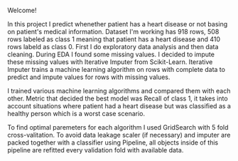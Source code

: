 Welcome!

In this project I predict whenether patient has a heart disease or not basing on patient's medical information. 
Dataset I'm working has 918 rows, 508 rows labeled as class 1 meaning that patient has a heart disease and 410 rows labeld as class 0.
First I do exploratory data analysis and then data cleaning. During EDA I found some missing values. I decided to impute these missing values with Iterative Imputer from Scikit-Learn. Iterative Imputer trains a machine learning algorithm on rows with complete data to predict and impute values for rows with missing values.

I trained various machine learning algorithms and compared them with each other. Metric that decided the best model was Recall of class 1, it takes into account situations where patient had a heart disease but was classified as a healthy person which is a worst case scenario.

To find optimal paremeters for each algorithm I used GridSearch with 5 fold cross-valitation. To avoid data leakage scaler (if necessary) and imputer are packed together with a classifier using Pipeline, all objects inside of this pipeline are refitted every validation fold with available data. 
